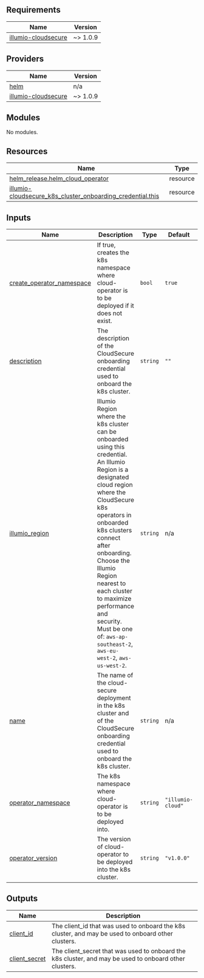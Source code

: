 <!-- BEGIN_TF_DOCS -->
## Requirements

| Name | Version |
|------|---------|
| <a name="requirement_illumio-cloudsecure"></a> [illumio-cloudsecure](#requirement\_illumio-cloudsecure) | ~> 1.0.9 |

## Providers

| Name | Version |
|------|---------|
| <a name="provider_helm"></a> [helm](#provider\_helm) | n/a |
| <a name="provider_illumio-cloudsecure"></a> [illumio-cloudsecure](#provider\_illumio-cloudsecure) | ~> 1.0.9 |

## Modules

No modules.

## Resources

| Name | Type |
|------|------|
| [helm_release.helm_cloud_operator](https://registry.terraform.io/providers/hashicorp/helm/latest/docs/resources/release) | resource |
| [illumio-cloudsecure_k8s_cluster_onboarding_credential.this](https://registry.terraform.io/providers/illumio/illumio-cloudsecure/latest/docs/resources/k8s_cluster_onboarding_credential) | resource |

## Inputs

| Name | Description | Type | Default | Required |
|------|-------------|------|---------|:--------:|
| <a name="input_create_operator_namespace"></a> [create\_operator\_namespace](#input\_create\_operator\_namespace) | If true, creates the k8s namespace where cloud-operator is to be deployed if it does not exist. | `bool` | `true` | no |
| <a name="input_description"></a> [description](#input\_description) | The description of the CloudSecure onboarding credential used to onboard the k8s cluster. | `string` | `""` | no |
| <a name="input_illumio_region"></a> [illumio\_region](#input\_illumio\_region) | Illumio Region where the k8s cluster can be onboarded using this credential. An Illumio Region is a designated cloud region where the CloudSecure k8s operators in onboarded k8s clusters connect after onboarding. Choose the Illumio Region nearest to each cluster to maximize performance and security. Must be one of: `aws-ap-southeast-2`, `aws-eu-west-2`, `aws-us-west-2`. | `string` | n/a | yes |
| <a name="input_name"></a> [name](#input\_name) | The name of the cloud-secure deployment in the k8s cluster and of the CloudSecure onboarding credential used to onboard the k8s cluster. | `string` | n/a | yes |
| <a name="input_operator_namespace"></a> [operator\_namespace](#input\_operator\_namespace) | The k8s namespace where cloud-operator is to be deployed into. | `string` | `"illumio-cloud"` | no |
| <a name="input_operator_version"></a> [operator\_version](#input\_operator\_version) | The version of cloud-operator to be deployed into the k8s cluster. | `string` | `"v1.0.0"` | no |

## Outputs

| Name | Description |
|------|-------------|
| <a name="output_client_id"></a> [client\_id](#output\_client\_id) | The client\_id that was used to onboard the k8s cluster, and may be used to onboard other clusters. |
| <a name="output_client_secret"></a> [client\_secret](#output\_client\_secret) | The client\_secret that was used to onboard the k8s cluster, and may be used to onboard other clusters. |
<!-- END_TF_DOCS -->
